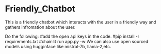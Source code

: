 # Friendly_Chatbot
This is a friendly chatbot which interacts with the user in a friendly way and gathers infromation about the user.

Do the following:
#add the open api keys in the code. 
#pip install -r requirements.txt
#chainlit run app.py -w
We can also use open sourced models using hugginface like mistral-7b, llama-2,etc.
